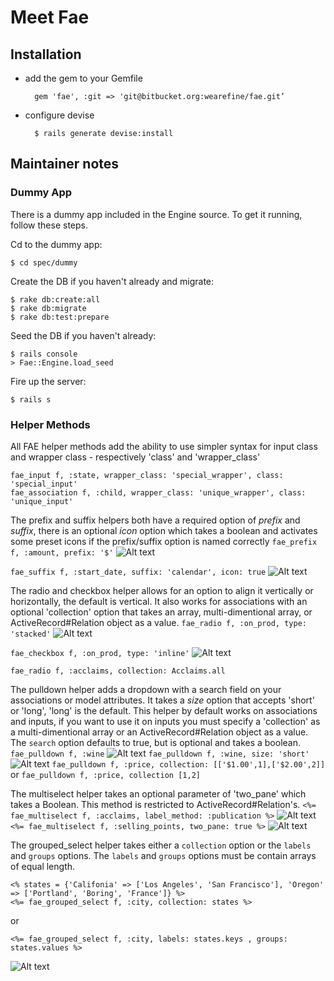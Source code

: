 # Meet Fae

## Installation

* add the gem to your Gemfile

		gem 'fae', :git => 'git@bitbucket.org:wearefine/fae.git’

* configure devise

		$ rails generate devise:install

## Maintainer notes

### Dummy App

There is a dummy app included in the Engine source. To get it running, follow these steps.

Cd to the dummy app:

```
$ cd spec/dummy
```

Create the DB if you haven't already and migrate:

```
$ rake db:create:all
$ rake db:migrate
$ rake db:test:prepare
```

Seed the DB if you haven't already:

```
$ rails console
> Fae::Engine.load_seed
```

Fire up the server:

```
$ rails s
```

### Helper Methods

All FAE helper methods add the ability to use simpler syntax for input class and wrapper class - respectively 'class' and 'wrapper_class'
```
fae_input f, :state, wrapper_class: 'special_wrapper', class: 'special_input'
fae_association f, :child, wrapper_class: 'unique_wrapper', class: 'unique_input'
```

The prefix and suffix helpers both have a required option of *prefix* and *suffix*, there is an optional *icon* option which takes a boolean and activates some preset icons if the prefix/suffix option is named correctly
`fae_prefix f, :amount, prefix: '$'`
![Alt text](http://www.afinesite.com/fae/fae_prefix.jpg)

`fae_suffix f, :start_date, suffix: 'calendar', icon: true`
![Alt text](http://www.afinesite.com/fae/fae_suffix.jpg)

The radio and checkbox helper allows for an option to align it vertically or horizontally, the default is vertical. It also works for associations with an optional 'collection' option that takes an array, multi-dimentional array, or ActiveRecord#Relation object as a value.
`fae_radio f, :on_prod, type: 'stacked'`
![Alt text](http://www.afinesite.com/fae/fae_radio_stacked.png)

`fae_checkbox f, :on_prod, type: 'inline'`
![Alt text](http://www.afinesite.com/fae/fae_radio_inline.png)

`fae_radio f, :acclaims, collection: Acclaims.all`

The pulldown helper adds a dropdown with a search field on your associations or model attributes. It takes a *size* option that accepts 'short' or 'long', 'long' is the default. This helper by default works on associations and inputs, if you want to use it on inputs you must specify a 'collection' as a multi-dimentional array or an ActiveRecord#Relation object as a value. The `search` option defaults to true, but is optional and takes a boolean.
`fae_pulldown f, :wine`
![Alt text](http://www.afinesite.com/fae/long_pulldown.png)
`fae_pulldown f, :wine, size: 'short'`
![Alt text](http://www.afinesite.com/fae/short_pulldown.png)
`fae_pulldown f, :price, collection: [['$1.00',1],['$2.00',2]]` or `fae_pulldown f, :price, collection [1,2]`

The multiselect helper takes an optional parameter of 'two_pane' which takes a Boolean. This method is restricted to ActiveRecord#Relation's.
`<%= fae_multiselect f, :acclaims, label_method: :publication %>`
![Alt text](http://www.afinesite.com/fae/multiselect_dropdown.png)
`<%= fae_multiselect f, :selling_points, two_pane: true %>`
![Alt text](http://www.afinesite.com/fae/multiselect_two_pane.png)

The grouped_select helper takes either a `collection` option or the `labels` and `groups` options. The `labels` and `groups` options must be contain arrays of equal length.
```
<% states = {'Califonia' => ['Los Angeles', 'San Francisco'], 'Oregon' => ['Portland', 'Boring', 'France']} %>
<%= fae_grouped_select f, :city, collection: states %>
```
or
```
<%= fae_grouped_select f, :city, labels: states.keys , groups: states.values %>
```
![Alt text](http://www.afinesite.com/fae/fae_grouped_select.png)







